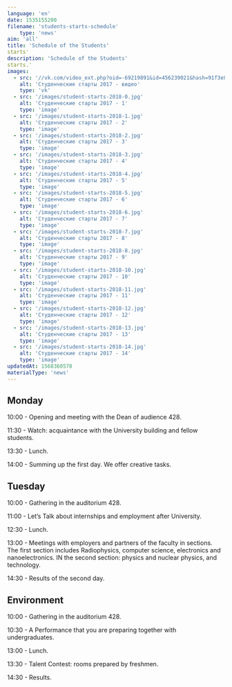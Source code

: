 ```yaml
---
language: 'en'
date: 1535155200
filename: 'students-starts-schedule'
    type: 'news'
aim: 'all'
title: 'Schedule of the Students'
starts'
description: 'Schedule of the Students'
starts.'
images:
  - src: '//vk.com/video_ext.php?oid=-69219891&id=456239021&hash=91f3e80851f89ce9&hd=2'
    alt: 'Студенческие старты 2017 - видео'
    type: 'vk'
  - src: '/images/student-starts-2018-0.jpg'
    alt: 'Студенческие старты 2017 - 1'
    type: 'image'
  - src: '/images/student-starts-2018-1.jpg'
    alt: 'Студенческие старты 2017 - 2'
    type: 'image'
  - src: '/images/student-starts-2018-2.jpg'
    alt: 'Студенческие старты 2017 - 3'
    type: 'image'
  - src: '/images/student-starts-2018-3.jpg'
    alt: 'Студенческие старты 2017 - 4'
    type: 'image'
  - src: '/images/student-starts-2018-4.jpg'
    alt: 'Студенческие старты 2017 - 5'
    type: 'image'
  - src: '/images/student-starts-2018-5.jpg'
    alt: 'Студенческие старты 2017 - 6'
    type: 'image'
  - src: '/images/student-starts-2018-6.jpg'
    alt: 'Студенческие старты 2017 - 7'
    type: 'image'
  - src: '/images/student-starts-2018-7.jpg'
    alt: 'Студенческие старты 2017 - 8'
    type: 'image'
  - src: '/images/student-starts-2018-8.jpg'
    alt: 'Студенческие старты 2017 - 9'
    type: 'image'
  - src: '/images/student-starts-2018-10.jpg'
    alt: 'Студенческие старты 2017 - 10'
    type: 'image'
  - src: '/images/student-starts-2018-11.jpg'
    alt: 'Студенческие старты 2017 - 11'
    type: 'image'
  - src: '/images/student-starts-2018-12.jpg'
    alt: 'Студенческие старты 2017 - 12'
    type: 'image'
  - src: '/images/student-starts-2018-13.jpg'
    alt: 'Студенческие старты 2017 - 13'
    type: 'image'
  - src: '/images/student-starts-2018-14.jpg'
    alt: 'Студенческие старты 2017 - 14'
    type: 'image'
updatedAt: 1568360578
materialType: 'news'
---
```

Monday
------

10:00 - Opening and meeting with the Dean of audience 428.

11:30 - Watch: acquaintance with the University building and fellow students.

13:30 - Lunch.

14:00 - Summing up the first day. We offer creative tasks.

Tuesday
-------

10:00 - Gathering in the auditorium 428.

11:00 - Let’s Talk about internships and employment after University.

12:30 - Lunch.

13:00 - Meetings with employers and partners of the faculty in sections. The first section includes Radiophysics, computer science, electronics and nanoelectronics. IN the second section: physics and nuclear physics, and technology.

14:30 - Results of the second day.

Environment
-----------

10:00 - Gathering in the auditorium 428.

10:30 - A Performance that you are preparing together with undergraduates.

13:00 - Lunch.

13:30 - Talent Contest: rooms prepared by freshmen.

14:30 - Results.

